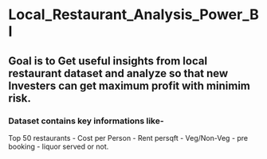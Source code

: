 # Local_Restaurant_Analysis_Power_BI
## Goal is to Get useful insights from local restaurant dataset and analyze so that new Investers can get maximum profit with minimim risk.
### Dataset contains key informations like-
Top 50 restaurants - Cost per Person - Rent persqft - Veg/Non-Veg - pre booking - liquor served or not. 
